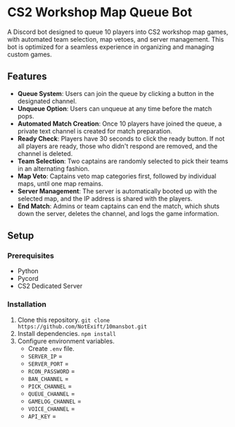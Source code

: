 # CS2 Workshop Map Queue Bot
A Discord bot designed to queue 10 players into CS2 workshop map games, with automated team selection, map vetoes, and server management. This bot is optimized for a seamless experience in organizing and managing custom games.

## Features
- **Queue System**: Users can join the queue by clicking a button in the designated channel.
- **Unqueue Option**: Users can unqueue at any time before the match pops.
- **Automated Match Creation**: Once 10 players have joined the queue, a private text channel is created for match preparation.
- **Ready Check**: Players have 30 seconds to click the ready button. If not all players are ready, those who didn't respond are removed, and the channel is deleted.
- **Team Selection**: Two captains are randomly selected to pick their teams in an alternating fashion.
- **Map Veto**: Captains veto map categories first, followed by individual maps, until one map remains.
- **Server Management**: The server is automatically booted up with the selected map, and the IP address is shared with the players.
- **End Match**: Admins or team captains can end the match, which shuts down the server, deletes the channel, and logs the game information.

## Setup
### Prerequisites
- Python
- Pycord
- CS2 Dedicated Server

### Installation
1. Clone this repository. ```git clone https://github.com/NotExift/10mansbot.git```
2. Install dependencies. ```npm install```
3. Configure environment variables.
    - Create ```.env``` file.
    - `SERVER_IP` = 
    - `SERVER_PORT` = 
    - `RCON_PASSWORD` = 
    - `BAN_CHANNEL` = 
    - `PICK_CHANNEL` = 
    - `QUEUE_CHANNEL` = 
    - `GAMELOG_CHANNEL` = 
    - `VOICE_CHANNEL` = 
    - `API_KEY` = 